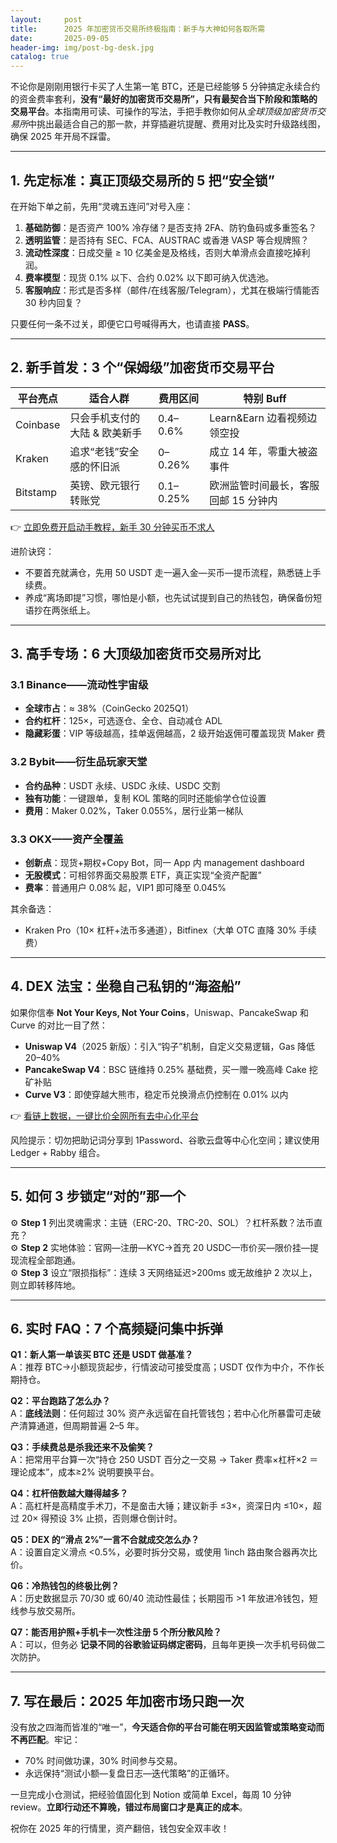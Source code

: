 ```yaml
---
layout:     post
title:      2025 年加密货币交易所终极指南：新手与大神如何各取所需
date:       2025-09-05
header-img: img/post-bg-desk.jpg
catalog: true
---
```


不论你是刚刚用银行卡买了人生第一笔 BTC，还是已经能够 5 分钟搞定永续合约的资金费率套利，**没有“最好的加密货币交易所”，只有最契合当下阶段和策略的交易平台**。本指南用可读、可操作的写法，手把手教你如何从*全球顶级加密货币交易所*中挑出最适合自己的那一款，并穿插避坑提醒、费用对比及实时升级路线图，确保 2025 年开局不踩雷。

---

## 1. 先定标准：真正顶级交易所的 5 把“安全锁”

在开始下单之前，先用“灵魂五连问”对号入座：

1. **基础防御**：是否资产 100% 冷存储？是否支持 2FA、防钓鱼码或多重签名？  
2. **透明监管**：是否持有 SEC、FCA、AUSTRAC 或香港 VASP 等合规牌照？  
3. **流动性深度**：日成交量 ≥ 10 亿美金是及格线，否则大单滑点会直接吃掉利润。  
4. **费率模型**：现货 0.1% 以下、合约 0.02% 以下即可纳入优选池。  
5. **客服响应**：形式是否多样（邮件/在线客服/Telegram），尤其在极端行情能否 30 秒内回复？  

只要任何一条不过关，即便它口号喊得再大，也请直接 **PASS**。

---

## 2. 新手首发：3 个“保姆级”加密货币交易平台

| 平台亮点 | 适合人群 | 费用区间 | 特别 Buff |
| --- | --- | --- | --- |
| Coinbase | 只会手机支付的大陆 & 欧美新手 | 0.4–0.6% | Learn&Earn 边看视频边领空投 |
| Kraken | 追求“老钱”安全感的怀旧派 | 0–0.26% | 成立 14 年，零重大被盗事件 |
| Bitstamp | 英镑、欧元银行转账党 | 0.1–0.25% | 欧洲监管时间最长，客服回邮 15 分钟内 |

👉 [立即免费开启动手教程，新手 30 分钟买币不求人](https://okxdog.com/)  

进阶诀窍：  
- 不要首充就满仓，先用 50 USDT 走一遍入金—买币—提币流程，熟悉链上手续费。  
- 养成“离场即提”习惯，哪怕是小额，也先试试提到自己的热钱包，确保备份短语抄在两张纸上。

---

## 3. 高手专场：6 大顶级加密货币交易所对比

### 3.1 Binance——流动性宇宙级

- **全球市占**：≈ 38%（CoinGecko 2025Q1）  
- **合约杠杆**：125×，可选逐仓、全仓、自动减仓 ADL  
- **隐藏彩蛋**：VIP 等级越高，挂单返佣越高，2 级开始返佣可覆盖现货 Maker 费

### 3.2 Bybit——衍生品玩家天堂

- **合约品种**：USDT 永续、USDC 永续、USDC 交割  
- **独有功能**：一键跟单，复制 KOL 策略的同时还能偷学仓位设置  
- **费用**：Maker 0.02%，Taker 0.055%，居行业第一梯队

### 3.3 OKX——资产全覆盖

- **创新点**：现货+期权+Copy Bot，同一 App 内 management dashboard  
- **无股模式**：可相邻界面交易股票 ETF，真正实现“全资产配置”  
- **费率**：普通用户 0.08% 起，VIP1 即可降至 0.045%

其余备选：  
- Kraken Pro（10× 杠杆+法币多通道），Bitfinex（大单 OTC 直降 30% 手续费）

---

## 4. DEX 法宝：坐稳自己私钥的“海盗船”

如果你信奉 **Not Your Keys, Not Your Coins**，Uniswap、PancakeSwap 和 Curve 的对比一目了然：

- **Uniswap V4**（2025 新版）：引入“钩子”机制，自定义交易逻辑，Gas 降低 20–40%  
- **PancakeSwap V4**：BSC 链维持 0.25% 基础费，买一赠一晚高峰 Cake 挖矿补贴  
- **Curve V3**：即使穿越大熊市，稳定币兑换滑点仍控制在 0.01% 以内

👉 [看链上数据，一键比价全网所有去中心化平台](https://okxdog.com/)  

风险提示：切勿把助记词分享到 1Password、谷歌云盘等中心化空间；建议使用 Ledger + Rabby 组合。

---

## 5. 如何 3 步锁定“对的”那一个

⚙️ **Step 1** 列出灵魂需求：主链（ERC-20、TRC-20、SOL）？杠杆系数？法币直充？  
⚙️ **Step 2** 实地体验：官网—注册—KYC→首充 20 USDC—市价买—限价挂—提现流程全部跑通。  
⚙️ **Step 3** 设立“限损指标”：连续 3 天网络延迟>200ms 或无故维护 2 次以上，则立即转移阵地。

---

## 6. 实时 FAQ：7 个高频疑问集中拆弹

**Q1：新人第一单该买 BTC 还是 USDT 做基准？**  
A：推荐 BTC→小额现货起步，行情波动可接受度高；USDT 仅作为中介，不作长期持仓。

**Q2：平台跑路了怎么办？**  
A：**底线法则**：任何超过 30% 资产永远留在自托管钱包；若中心化所暴雷可走破产清算通道，但周期普遍 2–5 年。

**Q3：手续费总是杀我还来不及偷笑？**  
A：把常用平台算一次“持仓 250 USDT 百分之一交易 → Taker 费率×杠杆×2 ＝ 理论成本”，成本≥2% 说明要换平台。

**Q4：杠杆倍数越大赚得越多？**  
A：高杠杆是高精度手术刀，不是奤击大锤；建议新手 ≤3×，资深日内 ≤10×，超过 20× 得预设 3% 止损，否则爆仓倒计时。

**Q5：DEX 的“滑点 2%”一言不合就成交怎么办？**  
A：设置自定义滑点 <0.5%，必要时拆分交易，或使用 1inch 路由聚合器再次比价。

**Q6：冷热钱包的终极比例？**  
A：历史数据显示 70/30 或 60/40 流动性最佳；长期囤币 >1 年放进冷钱包，短线参与放交易所。

**Q7：能否用护照+手机卡一次性注册 5 个所分散风险？**  
A：可以，但务必 **记录不同的谷歌验证码绑定密码**，且每年更换一次手机号码做二次防护。

---

## 7. 写在最后：2025 年加密市场只跑一次

没有放之四海而皆准的“唯一”，**今天适合你的平台可能在明天因监管或策略变动而不再匹配**。牢记：  
- 70% 时间做功课，30% 时间参与交易。  
- 永远保持“测试小额—复盘日志—迭代策略”的正循环。  

一旦完成小仓测试，把经验值固化到 Notion 或简单 Excel，每周 10 分钟 review。**立即行动还不算晚，错过布局窗口才是真正的成本**。

祝你在 2025 年的行情里，资产翻倍，钱包安全双丰收！